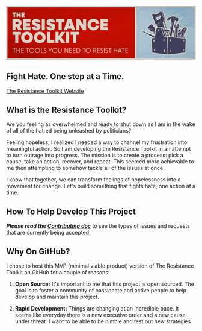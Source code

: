 ![Logo for The Resistance Toolkit stylized as graffiti on a brick wall. Subtitle reads "The tools you need to resist hate."](src/assets/Poster.png)

## Fight Hate. One step at a Time.

[The Resistance Toolkit Website](https://resistance-toolkit.com/)

## What is the Resistance Toolkit?
Are you feeling as overwhelmed and ready to shut down as I am in the wake of all of the hatred being unleashed by politicians? 

Feeling hopeless, I realized I needed a way to channel my frustration into meaningful action. So I am developing the Resistance Toolkit in an attempt to turn outrage into progress. The mission is to create a process: pick a cause, take an action, recover, and repeat. This seemed more achievable to me then attempting to somehow tackle all of the issues at once.

I know that together, we can transform feelings of hopelessness into a movement for change. Let's build something that fights hate, one action at a time.


## How To Help Develop This Project
**_Please read the [Contributing doc](./CONTRIBUTING.md)_** to see the types of issues and requests that are currently being accepted.

## Why On GitHub?
I chose to host this MVP (minimal viable product) version of The Resistance Toolkit on GitHub for a couple of reasons:

1. **Open Source:** It's important to me that this project is open sourced. The goal is to foster a community of passionate and active people to help develop and maintain this project. 

2. **Rapid Development:** Things are changing at an incredible pace. It seems like everyday there is a new executive order and a new cause under threat. I want to be able to be nimble and test out new strategies.
